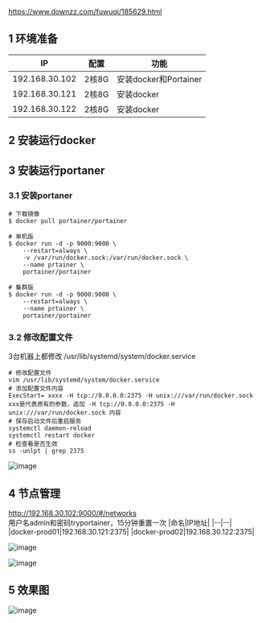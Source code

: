 https://www.downzz.com/fuwuqi/185629.html
## 1 环境准备
|IP|配置|功能|
|--|--|--|
|192.168.30.102|2核8G|安装docker和Portainer|
|192.168.30.121|2核8G|安装docker|
|192.168.30.122|2核8G|安装docker|
## 2 安装运行docker
## 3 安装运行portaner
### 3.1 安装portaner
```
# 下载镜像
$ docker pull portainer/portainer

# 单机版
$ docker run -d -p 9000:9000 \
    --restart=always \
    -v /var/run/docker.sock:/var/run/docker.sock \
    --name prtainer \
    portainer/portainer

# 集群版
$ docker run -d -p 9000:9000 \
    --restart=always \
    --name prtainer \ 
    portainer/portainer 
```
### 3.2 修改配置文件
3台机器上都修改 /usr/lib/systemd/system/docker.service
```
# 修改配置文件
vim /usr/lib/systemd/system/docker.service
# 添加配置文件内容
ExecStart= xxxx -H tcp://0.0.0.0:2375 -H unix:///var/run/docker.sock
xxx是代表原有的参数，追加 -H tcp://0.0.0.0:2375 -H unix:///var/run/docker.sock 内容
# 保存启动文件后重启服务
systemctl daemon-reload
systemctl restart docker
# 检查看是否生效
ss -unlpt | grep 2375 
```
![image](https://user-images.githubusercontent.com/83051290/201919164-541b44c7-5da3-440f-b0bd-8006b6905f98.png)
## 4 节点管理
http://192.168.30.102:9000/#/networks  
用户名admin和密码tryportainer，15分钟重置一次
|命名|IP地址|
|--|--|
|docker-prod01|192.168.30.121:2375|
|docker-prod02|192.168.30.122:2375|

![image](https://user-images.githubusercontent.com/83051290/201919336-10e8438b-488a-42d3-b611-7243cea2d039.png)

![image](https://user-images.githubusercontent.com/83051290/201919358-259d709f-b92c-412e-9cd7-f3745691a9f1.png)
## 5 效果图

![image](https://user-images.githubusercontent.com/83051290/201919736-3de9877b-ae29-46a6-82fb-e7e155de474b.png)

